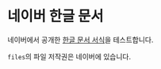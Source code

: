 # 네이버 한글 문서
네이버에서 공개한 [한글 문서 서식](https://hangeul.naver.com/document)을 테스트합니다.

`files`의 파일 저작권은 네이버에 있습니다.

